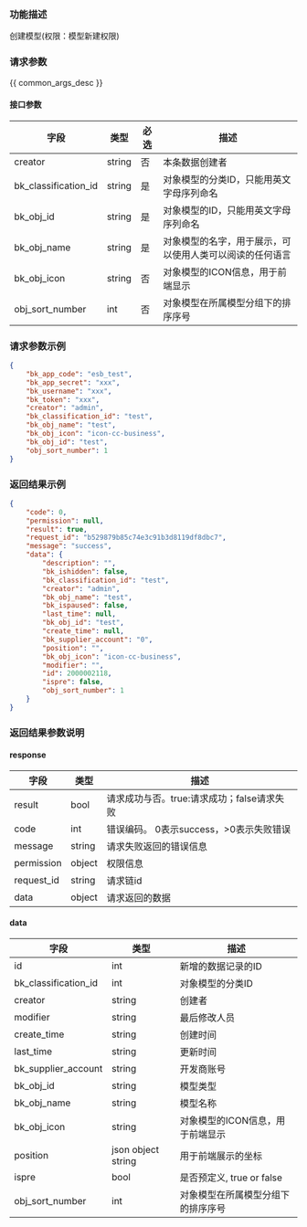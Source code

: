 ### 功能描述

创建模型(权限：模型新建权限)

### 请求参数

{{ common_args_desc }}

#### 接口参数

| 字段                   | 类型     | 必选 | 描述                           |
|----------------------|--------|----|------------------------------|
| creator              | string | 否  | 本条数据创建者                      |
| bk_classification_id | string | 是  | 对象模型的分类ID，只能用英文字母序列命名        |
| bk_obj_id            | string | 是  | 对象模型的ID，只能用英文字母序列命名          |
| bk_obj_name          | string | 是  | 对象模型的名字，用于展示，可以使用人类可以阅读的任何语言 |                                           
| bk_obj_icon          | string | 否  | 对象模型的ICON信息，用于前端显示           |
| obj_sort_number      | int    | 否  | 对象模型在所属模型分组下的排序序号            |

### 请求参数示例

```json
{
    "bk_app_code": "esb_test",
    "bk_app_secret": "xxx",
    "bk_username": "xxx",
    "bk_token": "xxx",
    "creator": "admin",
    "bk_classification_id": "test",
    "bk_obj_name": "test",
    "bk_obj_icon": "icon-cc-business",
    "bk_obj_id": "test",
    "obj_sort_number": 1
}
```

### 返回结果示例

```json
{
    "code": 0,
    "permission": null,
    "result": true,
    "request_id": "b529879b85c74e3c91b3d8119df8dbc7",
    "message": "success",
    "data": {
        "description": "",
        "bk_ishidden": false,
        "bk_classification_id": "test",
        "creator": "admin",
        "bk_obj_name": "test",
        "bk_ispaused": false,
        "last_time": null,
        "bk_obj_id": "test",
        "create_time": null,
        "bk_supplier_account": "0",
        "position": "",
        "bk_obj_icon": "icon-cc-business",
        "modifier": "",
        "id": 2000002118,
        "ispre": false,
        "obj_sort_number": 1
    }
}

```

### 返回结果参数说明

#### response

| 字段         | 类型     | 描述                         |
|------------|--------|----------------------------|
| result     | bool   | 请求成功与否。true:请求成功；false请求失败 |
| code       | int    | 错误编码。 0表示success，>0表示失败错误  |
| message    | string | 请求失败返回的错误信息                |
| permission | object | 权限信息                       |
| request_id | string | 请求链id                      |
| data       | object | 请求返回的数据                    |

#### data

| 字段                   | 类型                 | 描述                   |
|----------------------|--------------------|----------------------|
| id                   | int                | 新增的数据记录的ID           |
| bk_classification_id | int                | 对象模型的分类ID            |
| creator              | string             | 创建者                  |
| modifier             | string             | 最后修改人员               |
| create_time          | string             | 创建时间                 |
| last_time            | string             | 更新时间                 |
| bk_supplier_account  | string             | 开发商账号                |
| bk_obj_id            | string             | 模型类型                 |
| bk_obj_name          | string             | 模型名称                 |               
| bk_obj_icon          | string             | 对象模型的ICON信息，用于前端显示   |
| position             | json object string | 用于前端展示的坐标            |
| ispre                | bool               | 是否预定义, true or false |
| obj_sort_number      | int                | 对象模型在所属模型分组下的排序序号    |